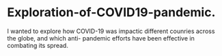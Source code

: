 # Exploration-of-COVID19-pandemic.
I wanted to explore how COVID-19 was impactic different counries across the globe, and which anti- pandemic efforts have been effective in combating its spread.
